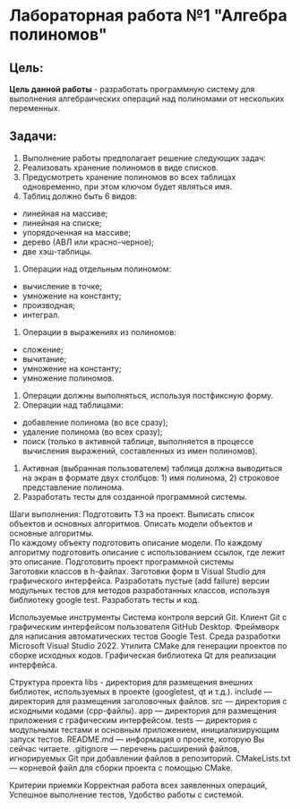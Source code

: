 # Лабораторная работа №1 "Алгебра полиномов"

## Цель: 

__Цель данной работы__ - разработать программную систему для выполнения алгебраических операций
над полиномами от нескольких переменных.

## Задачи:

  1. Выполнение работы предполагает решение следующих задач:
  1. Реализовать хранение полиномов в виде списков.
  1. Предусмотреть хранение полиномов во всех таблицах одновременно, при этом ключом будет являться имя.
  1. Таблиц должно быть 6 видов:
  - линейная на массиве;
  - линейная на списке;
  - упорядоченная на массиве; 
  - дерево (АВЛ или красно-черное); 
  - две хэш-таблицы.
  1. Операции над отдельным полиномом: 	
  - вычисление в точке; 
  - умножение на константу; 
  - производная; 
  - интеграл.
  1. Операции в выражениях из полиномов:
  - сложение;
  - вычитание;
  - умножение на константу;
  - умножение полиномов.
  1. Операции должны выполняться, используя постфиксную форму.
  1. Операции над таблицами: 
  - добавление полинома (во все сразу);
  - удаление полинома (во всех сразу);
  - поиск (только в активной таблице, выполняется в процессе вычисления выражений, составленных из имен полиномов).
  1. Активная (выбранная пользователем) таблица должна выводиться на экран в формате двух столбцов: 1) имя полинома, 2) строковое представление полинома.
  1. Разработать тесты для созданной программной системы.

Шаги выполнения:
Подготовить ТЗ на проект.
Выписать список объектов и основных алгоритмов.
Описать модели объектов и основные алгоритмы.		
По каждому объекту подготовить описание модели.
По каждому алгоритму подготовить описание с использованием ссылок, где лежит это описание.
Подготовить проект программной системы	
Заготовки классов в h-файлах.
Заготовки форм в Visual Studio для графического интерфейса.
Разработать пустые (add failure) версии модульных тестов для методов разработанных классов, используя библиотеку google test.
Разработать тесты и код.

Используемые инструменты
Система контроля версий Git.
Клиент Git с графическим интерфейсом пользователя GitHub Desktop.
Фреймворк для написания автоматических тестов Google Test.
Среда разработки Microsoft Visual Studio 2022.
Утилита CMake для генерации проектов по сборке исходных кодов.
Графическая библиотека Qt для реализации интерфейса.

Структура проекта
libs - директория для размещения внешних библиотек, используемых в проекте (googletest, qt и т.д.).
include — директория для размещения заголовочных файлов.
src — директория с исходными кодами (cpp-файлы).
app — директория для размещения приложения с графическим интерфейсом.
tests — директория с модульными тестами и основным приложением, инициализирующим запуск тестов.
README.md — информация о проекте, которую Вы сейчас читаете.
.gitignore — перечень расширений файлов, игнорируемых Git при добавлении файлов в репозиторий.
CMakeLists.txt — корневой файл для сборки проекта с помощью CMake.

Критерии приемки
Корректная работа всех заявленных операций,
Успешное выполнение тестов,
Удобство работы с системой.
